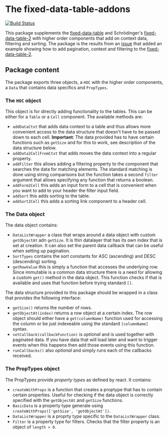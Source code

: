 # The fixed-data-table-addons

[![Build Status](https://travis-ci.org/gforge/fixed-data-table-addons.svg?branch=master)](https://travis-ci.org/gforge/fixed-data-table-addons)


This package supplements the [fixed-data-table][fdt] and Schr&ouml;dinger's [fixed-data-table-2][fdt2] with higher order components that add on context data, filtering and sorting. The package is the results from an [issue][fdt2-issue] that added an example showing how to add pagination, context and filtering to the [fixed-data-table-2][fdt2].

## Package content

The package exports three objects, a `HOC` with the higher order components, a `Data` that contains data specifics and `PropTypes`.

### The `HOC` object

This object is for directly adding functionality to the tables. This can be either for a `Table` or a `Cell` component. The available methods are:

- `addDataCtxt` that adds data context to a table and thus allows more convenient access to the data structure that doesn't have to be passed down to each cell. **Important**: The data provided has to have certain functions such as `getSize` and for this to work, see description of the data structure below.
- `addData2CellFromCtxt` that adds moves the data context into a regular property.
- `addFilter` this allows adding a filtering property to the component that searches the data for matching elements. The standard matching is done using string comparisons but the function takes a second `filter` argument that allows specifying any function that returns a boolean.
- `addForm2Cell` this adds an input form to a cell that is convenient when you want to add to your header the filter input field.
- `addSort` this adds sorting to the table.
- `addSort2Cell` this adds a sorting link component to a header cell.

### The Data object

The data object contains:

- `DataListWrapper` a class that wraps around a data object with custom `getObjectAt` adn `getSize`. It is thin datalayer that has its own index that is set at creation. It can also set the parent data callback that can be useful when setting up pagination.
- `SortTypes` contains the sort constants for ASC (ascending) and DESC (descending) sorting.
- `getRowValue` this is simply a function that accesses the underlying row. Since immutable is a common data structure there is a need for allowing a custom `get()` method in the data object. This function checks if that is available and uses that function before trying standard `[]`.

The data structure provided to this package should be wrapped in a class that provides the following interface:

- `getSize()` returns the number of rows.
- `getObjectAt(index)` returns a row object at a certain index. The row object should either have a `get(columnName)` function used for accessing the column or be just indexeable using the standard `[columnName]` syntax.
- `setCallback(callbackFunction)` is *optional* and is used together with paginated data. If you have data that will load later and want to trigger events when this happens then add those events using this function.
- `runCallbacks()` also *optional* and simply runs each of the callbacks received.

### The PropTypes object

The PropTypes provide *property types* as defined by react. It contains:

- `createWithProps` is a function that creates a proptype that has to contain certain properties. Useful for checking if the data object is correctly specified with the `getObjectAt` and `getSize` functions.
- `BasicData` is a property type generate using `createWithProps(['getSize', 'getObjectAt'])`.
- `DataListWrapper` is a proprty type specific to the `DataListWrapper` class.
- `Filter` is a property type for filters. Checks that the filter property is an object of `length > 0`.

[fdt]: https://github.com/facebook/fixed-data-table/
[fdt2]: https://github.com/schrodinger/fixed-data-table-2/
[fdt2-issue]: https://github.com/schrodinger/fixed-data-table-2/issues/76
